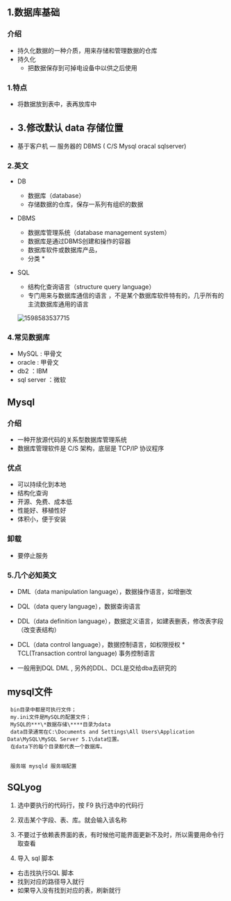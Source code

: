 ## 1.数据库基础

### 介绍

*   持久化数据的一种介质，用来存储和管理数据的仓库
*   持久化
    *   把数据保存到可掉电设备中以供之后使用

### 1.特点

* 将数据放到表中，表再放库中
* ## 3.修改默认 data 存储位置

*   基于客户机 — 服务器的 DBMS ( C/S  Mysql oracal sqlserver)

### 2.英文

*   DB
    *   数据库（database）
    *    存储数据的仓库，保存一系列有组织的数据

*   DBMS
    *   数据库管理系统（database management system）
    *   数据库是通过DBMS创建和操作的容器
    *   数据库软件或数据库产品，
    *   分类
        *   
    
*   SQL

    *   结构化查询语言（structure query language）
    *   专门用来与数据库通信的语言 ，不是某个数据库软件特有的，几乎所有的主流数据库通用的语言

    ![1598583537715](1598583537715.png)





### 4.常见数据库

*   MySQL  : 甲骨文
*   oracle  : 甲骨文
*   db2  ：IBM
*   sql server  ：微软



## Mysql

### 介绍

*   一种开放源代码的关系型数据库管理系统
*   数据库管理软件是 C/S 架构，底层是 TCP/IP 协议程序

### 优点

*   可以持续化到本地
*   结构化查询
*   开源、免费、成本低
*   性能好、移植性好
*   体积小，便于安装

### 卸载

*   要停止服务

### 5.几个必知英文

*   DML（data manipulation language），数据操作语言，如增删改
*   DQL（data query language），数据查询语言

*    DDL（data definition language），数据定义语言，如建表删表，修改表字段（改变表结构） 

*    DCL（data control language），数据控制语言，如权限授权 
    *   TCL(Transaction control language) 事务控制语言



* 一般用到DQL DML , 另外的DDL、DCL是交给dba去研究的

## mysql文件

```mysql
 bin目录中都是可执行文件；
 my.ini文件是MySQL的配置文件；
 MySQL的***\*数据存储\****目录为data
 data目录通常在C:\Documents and Settings\All Users\Application Data\MySQL\MySQL Server 5.1\data位置。
 在data下的每个目录都代表一个数据库。
 
 
 服务端 mysqld 服务端配置
```



##  SQLyog

1.  选中要执行的代码行，按 F9 执行选中的代码行

2.  双击某个字段、表、库。就会输入该名称
3.  不要过于依赖表界面的表，有时候他可能界面更新不及时，所以需要用命令行取查看

3.  导入 sql  脚本

*   右击找执行SQL 脚本
*   找到对应的路径导入就行
*   如果导入没有找到对应的表，刷新就行